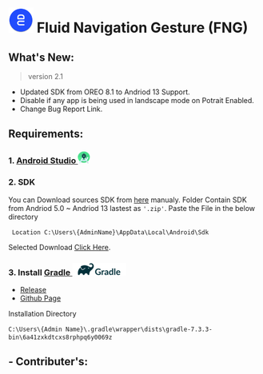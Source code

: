 
#  <img src="ic_launcher.png" height=50 width=50/> Fluid Navigation Gesture (FNG)

## What's New:

 >version 2.1

- Updated SDK from OREO 8.1 to Andriod 13 Support.
- Disable if any app is being used in landscape mode on Potrait Enabled.
- Change Bug Report Link.


## Requirements:

### 1. [Android Studio  <img src="Android Studio Icon.png" height=24 width=24 />](https://developer.android.com/studio)

### 2. SDK
    
You can Download sources SDK from [here]() manualy. Folder Contain SDK from Andriod 5.0 ~ Andriod 13 lastest as `'.zip'`. Paste the File in the below directory

     Location C:\Users\{AdminName}\AppData\Local\Android\Sdk

Selected Download [Click Here]().

### 3. Install [Gradle <img src="gradle.png" height="25" width="107" />](https://gradle.org/)
 - [Release](https://gradle.org/releases/)
 - [Github Page](https://github.com/gradle/gradle)
 
 Installation Directory
 
    C:\Users\{Admin Name}\.gradle\wrapper\dists\gradle-7.3.3-bin\6a41zxkdtcxs8rphpq6y0069z
 
## - Contributer's: 
